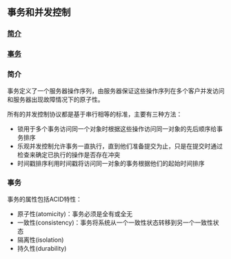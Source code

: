 ## 事务和并发控制

### [简介](#简介)

### [事务](#事务)



### 简介

事务定义了一个服务器操作序列，由服务器保证这些操作序列在多个客户并发访问和服务器出现故障情况下的原子性。

所有的并发控制协议都是基于串行相等的标准，主要有三种方法：

* 锁用于多个事务访问同一个对象时根据这些操作访问同一对象的先后顺序给事务排序
* 乐观并发控制允许事务一直执行，直到他们准备提交为止，只是在提交时通过检查来确定已执行的操作是否存在冲突
* 时间戳排序利用时间戳将访问同一对象的事务根据他们的起始时间排序

### 事务

事务的属性包括ACID特性：

* 原子性(atomicity)：事务必须是全有或全无
* 一致性(consistency)：事务将系统从一个一致性状态转移到另一个一致性状态
* 隔离性(isolation)
* 持久性(durability)